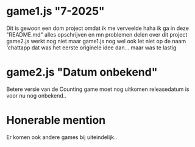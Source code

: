# game1.js "7-2025"
Dit is gewoon een dom project omdat ik me verveelde haha ik ga in deze "README.md" alles opschrijven en mn problemen delen over dit project
game2.js werkt nog niet maar game1.js nog wel ook let niet op de naam 'chattapp dat was het eerste originele idee dan... maar was te lastig

# game2.js "Datum onbekend"
Betere versie van de Counting game moet nog uitkomen releasedatum is voor nu nog onbekend..

# Honerable mention 
Er komen ook andere games bij uiteindelijk..